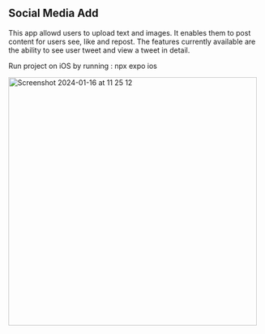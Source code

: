 ## Social Media Add

This app allowd users to upload text and images. It enables them to post content for users see, like and repost. The features currently available are the ability to see user tweet and view a tweet in detail.

Run project on iOS by running : npx expo ios

<img width="490" alt="Screenshot 2024-01-16 at 11 25 12" src="https://github.com/ModupeD/twitter-clone/assets/69601432/d4991d5f-e3a1-42b3-8eb6-697fa9c09264">

